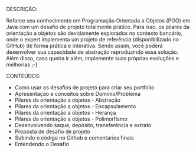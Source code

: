 DESCRIÇÃO:

Reforce seu conhecimento em Programação Orientada a Objetos (POO) em Java com um desafio de projeto totalmente prático. Para isso, os pilares da orientação a objetos são devidamente explorados no contexto bancário, onde o expert implementa um projeto de referência (disponibilizado no GitHub) de forma prática e interativa. Sendo assim, você poderá desenvolver sua capacidade de abstração reproduzindo essa solução. Além disso, caso queira ir além, implemente suas próprias evoluções e melhorias ;-)


CONTEÚDOS:

- Como usar os desafios de projeto para criar seu portfolio
- Apresentação e conceitos sobre Domínio/Problema
- Pilares da orientação a objetos - Abstração
- Pilares da orientação a objetos - Encapsulamento
- Pilares da orientação a objetos - Herança
- Pilares da orientação a objetos - Polimorfismo
- Desenvolvendo saque, depósito, transferência e extrato
- Proposta de desafio de projeto
- Subindo o código no Github e comentários finais
- Entendendo o Desafio